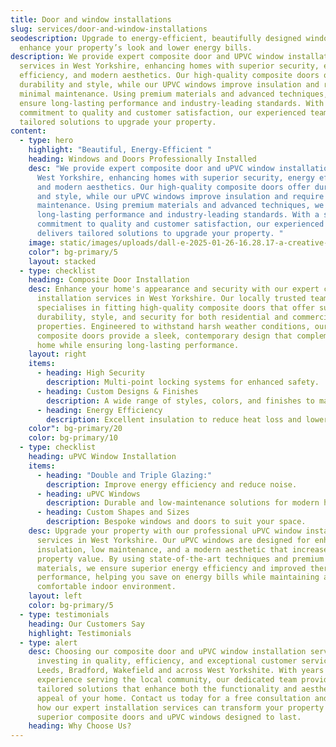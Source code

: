 ```yaml
---
title: Door and window installations
slug: services/door-and-window-installations
seodescription: Upgrade to energy-efficient, beautifully designed windows that
  enhance your property’s look and lower energy bills.
description: We provide expert composite door and UPVC window installation
  services in West Yorkshire, enhancing homes with superior security, energy
  efficiency, and modern aesthetics. Our high-quality composite doors offer
  durability and style, while our UPVC windows improve insulation and require
  minimal maintenance. Using premium materials and advanced techniques, we
  ensure long-lasting performance and industry-leading standards. With a strong
  commitment to quality and customer satisfaction, our experienced team delivers
  tailored solutions to upgrade your property.
content:
  - type: hero
    highlight: "Beautiful, Energy-Efficient "
    heading: Windows and Doors Professionally Installed
    desc: "We provide expert composite door and uPVC window installation services in
      West Yorkshire, enhancing homes with superior security, energy efficiency,
      and modern aesthetics. Our high-quality composite doors offer durability
      and style, while our uPVC windows improve insulation and require minimal
      maintenance. Using premium materials and advanced techniques, we ensure
      long-lasting performance and industry-leading standards. With a strong
      commitment to quality and customer satisfaction, our experienced team
      delivers tailored solutions to upgrade your property. "
    image: static/images/uploads/dall-e-2025-01-26-16.28.17-a-creative-and-surreal-depiction-of-window-and-door-installations-in-a-residential-setting-featuring-a-professional-worker-installing-a-window-and-do.webp
    color": bg-primary/5
    layout: stacked
  - type: checklist
    heading: Composite Door Installation
    desc: Enhance your home's appearance and security with our expert composite door
      installation services in West Yorkshire. Our locally trusted team
      specialises in fitting high-quality composite doors that offer superior
      durability, style, and security for both residential and commercial
      properties. Engineered to withstand harsh weather conditions, our
      composite doors provide a sleek, contemporary design that complements any
      home while ensuring long-lasting performance.
    layout: right
    items:
      - heading: High Security
        description: Multi-point locking systems for enhanced safety.
      - heading: Custom Designs & Finishes
        description: A wide range of styles, colors, and finishes to match your home.
      - heading: Energy Efficiency
        description: Excellent insulation to reduce heat loss and lower energy bills.
    color": bg-primary/20
    color: bg-primary/10
  - type: checklist
    heading: uPVC Window Installation
    items:
      - heading: "Double and Triple Glazing:"
        description: Improve energy efficiency and reduce noise.
      - heading: uPVC Windows
        description: Durable and low-maintenance solutions for modern homes.
      - heading: Custom Shapes and Sizes
        description: Bespoke windows and doors to suit your space.
    desc: Upgrade your property with our professional uPVC window installation
      services in West Yorkshire. Our uPVC windows are designed for enhanced
      insulation, low maintenance, and a modern aesthetic that increases overall
      property value. By using state-of-the-art techniques and premium
      materials, we ensure superior energy efficiency and improved thermal
      performance, helping you save on energy bills while maintaining a
      comfortable indoor environment.
    layout: left
    color: bg-primary/5
  - type: testimonials
    heading: Our Customers Say
    highlight: Testimonials
  - type: alert
    desc: Choosing our composite door and uPVC window installation services means
      investing in quality, efficiency, and exceptional customer service in
      Leeds, Bradford, Wakefield and across West Yorkshite. With years of
      experience serving the local community, our dedicated team provides
      tailored solutions that enhance both the functionality and aesthetic
      appeal of your home. Contact us today for a free consultation and discover
      how our expert installation services can transform your property with
      superior composite doors and uPVC windows designed to last.
    heading: Why Choose Us?
---
```

